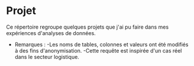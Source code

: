 # Projet
Ce répertoire regroupe quelques projets que j'ai pu faire dans mes expériences d'analyses de données.

  - Remarques :
-Les noms de tables, colonnes et valeurs ont été modifiés à des fins d'anonymisation.
-Cette requête est inspirée d'un cas réel dans le secteur logistique.
